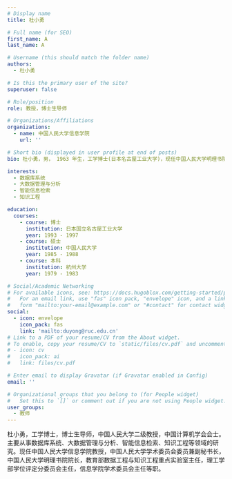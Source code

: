 ```yaml
---
# Display name
title: 杜小勇

# Full name (for SEO)
first_name: A
last_name: A

# Username (this should match the folder name)
authors:
  - 杜小勇

# Is this the primary user of the site?
superuser: false

# Role/position
role: 教授，博士生导师

# Organizations/Affiliations
organizations:
  - name: 中国人民大学信息学院
    url: ''

# Short bio (displayed in user profile at end of posts)
bio: 杜小勇，男， 1963 年生，工学博士(日本名古屋工业大学)，现任中国人民大学明理书院院长、教育部数据工程与知识工程重点实验室主任。中国人民大学信息学院计算机应用技术专业责任教授，博士生导师。

interests:
  - 数据库系统
  - 大数据管理与分析
  - 智能信息检索
  - 知识工程

education:
  courses:
    - course: 博士
      institution: 日本国立名古屋工业大学
      year: 1993 - 1997
    - course: 硕士
      institution: 中国人民大学
      year: 1985 - 1988
    - course: 本科
      institution: 杭州大学
      year: 1979 - 1983

# Social/Academic Networking
# For available icons, see: https://docs.hugoblox.com/getting-started/page-builder/#icons
#   For an email link, use "fas" icon pack, "envelope" icon, and a link in the
#   form "mailto:your-email@example.com" or "#contact" for contact widget.
social:
  - icon: envelope
    icon_pack: fas
    link: 'mailto:duyong@ruc.edu.cn'
# Link to a PDF of your resume/CV from the About widget.
# To enable, copy your resume/CV to `static/files/cv.pdf` and uncomment the lines below.
# - icon: cv
#   icon_pack: ai
#   link: files/cv.pdf

# Enter email to display Gravatar (if Gravatar enabled in Config)
email: ''

# Organizational groups that you belong to (for People widget)
#   Set this to `[]` or comment out if you are not using People widget.
user_groups:
  - 教师
---
```

杜小勇，工学博士，博士生导师，中国人民大学二级教授，中国计算机学会会士。主要从事数据库系统、大数据管理与分析、智能信息检索、知识工程等领域的研究。现任中国人民大学信息学院教授，中国人民大学学术委员会委员兼副秘书长，中国人民大学明理书院院长，教育部数据工程与知识工程重点实验室主任，理工学部学位评定分委员会主任，信息学院学术委员会主任等职。
